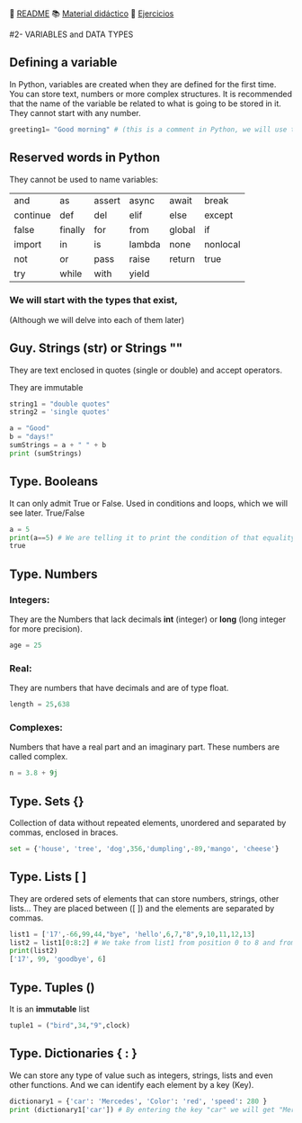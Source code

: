 
:page_with_curl: [README](../README.md) :books: [Material didáctico](/documentation/indicedocu.md) :pencil: [Ejercicios](/tests/indicetests.md)




#2- VARIABLES and DATA TYPES

## Defining a variable

In Python, variables are created when they are defined for the first time.
You can store text, numbers or more complex structures.
It is recommended that the name of the variable be related to what is going to be stored in it.
They cannot start with any number.
````python
greeting1= "Good morning" # (this is a comment in Python, we will use the symbol: # and then the text)
````

## Reserved words in Python

They cannot be used to name variables:

|  |  | |  | | |
| :--- | :--- | :--- | :--- | :--- | :--- |
| and | as | assert | async | await | break |
| continue | def | del | elif | else | except |
| false | finally | for | from | global | if |
| import | in | is | lambda | none | nonlocal |
| not | or | pass | raise | return | true |
| try | while | with | yield |


### We will start with the types that exist, 
(Although we will delve into each of them later)
## Guy. Strings (str) or Strings ""
They are text enclosed in quotes (single or double) and accept operators.

They are immutable
````python
string1 = "double quotes"
string2 = 'single quotes'

a = "Good"
b = "days!"
sumStrings = a + " " + b
print (sumStrings)
````
## Type. Booleans
It can only admit True or False. Used in conditions and loops, which we will see later.
True/False
````python
a = 5
print(a==5) # We are telling it to print the condition of that equality on the screen and it will return:
true
````



## Type. Numbers
### Integers:

They are the Numbers that lack decimals
**int** (integer) or **long** (long integer for more precision).
`````python
age = 25
`````
### Real: 

They are numbers that have decimals and are of type float.
`````python
length = 25,638
`````
### Complexes:

Numbers that have a real part and an imaginary part. These numbers are called complex.
`````python
n = 3.8 + 9j
`````

 

## Type. Sets {}
Collection of data without repeated elements, unordered and separated by commas, enclosed in braces.
`````python
set = {'house', 'tree', 'dog',356,'dumpling',-89,'mango', 'cheese'}
`````

## Type. Lists [ ]
They are ordered sets of elements that can store numbers, strings, other lists...
They are placed between ([ ]) and the elements are separated by commas.

`````python
list1 = ['17',-66,99,44,"bye", 'hello',6,7,"8",9,10,11,12,13]
list2 = list1[0:8:2] # We take from list1 from position 0 to 8 and from 2 2n 2; and we put it in the list2
print(list2)
['17', 99, 'goodbye', 6] 
`````
 

## Type. Tuples ()
It is an **immutable** list
`````python
tuple1 = ("bird",34,"9",clock)
`````

## Type. Dictionaries { : }
We can store any type of value such as integers, strings, lists and even other functions.
And we can identify each element by a key (Key).
`````python
dictionary1 = {'car': 'Mercedes', 'Color': 'red', 'speed': 280 }
print (dictionary1['car']) # By entering the key "car" we will get "Mercedes"
`````
